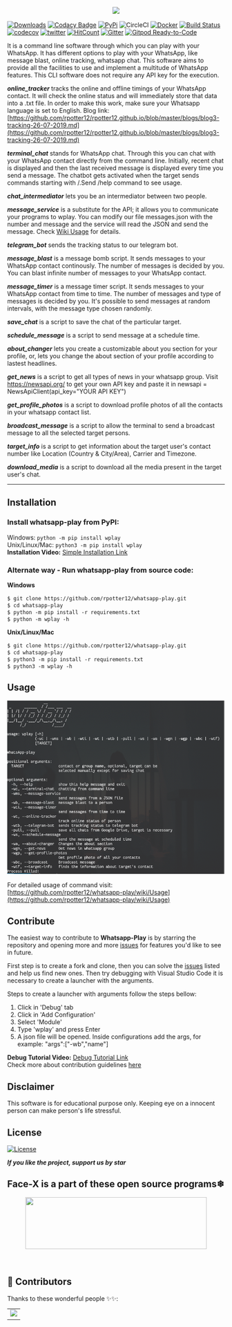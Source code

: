 <p align="center">
  <img src="images/logo.png">
</p>
            
[![Downloads](https://pepy.tech/badge/wplay)](https://pepy.tech/project/wplay)
[![Codacy Badge](https://api.codacy.com/project/badge/Grade/749acf4cad424fbeb96a412963aa83ea)](https://app.codacy.com/app/rpotter12/whatsapp-play?utm_source=github.com&utm_medium=referral&utm_content=rpotter12/whatsapp-play&utm_campaign=Badge_Grade_Settings)
[![PyPi](https://img.shields.io/pypi/v/wplay)](https://pypi.org/project/wplay/)
![CircleCI](https://circleci.com/gh/rpotter12/whatsapp-play/tree/master.svg?style=svg&circle-token=2b67dd21e60a01fdd36a670629574479aeb2f5c4)
[![Docker](https://img.shields.io/docker/cloud/build/rpotter12/whatsapp-play)](https://hub.docker.com/repository/docker/rpotter12/whatsapp-play/general)
[![Build Status](https://travis-ci.org/rpotter12/whatsapp-play.svg?branch=master)](https://travis-ci.org/rpotter12/whatsapp-play)
[![codecov](https://codecov.io/gh/rpotter12/whatsapp-play/branch/master/graph/badge.svg)](https://codecov.io/gh/rpotter12/whatsapp-play)
[![twitter](https://img.shields.io/twitter/url/https/github.com/rpotter12/whatsapp-play.svg?style=social)](https://twitter.com/rpotter121998)
[![HitCount](http://hits.dwyl.io/rpotter12/whatsapp-play.svg)](http://hits.dwyl.io/rpotter12/whatsapp-play)
[![Gitter](https://badges.gitter.im/whatsapp-play/community.svg)](https://gitter.im/whatsapp-play/community?utm_source=badge&utm_medium=badge&utm_campaign=pr-badge)
[![Gitpod Ready-to-Code](https://img.shields.io/badge/Gitpod-Ready--to--Code-blue?logo=gitpod)](https://gitpod.io/#https://github.com/rpotter12/whatsapp-play) 

It is a command line software through which you can play with your WhatsApp. It has different options to play with your WhatsApp, like message blast, online tracking, whatsapp chat. This software aims to provide all the facilities to use and implement a multitude of WhatsApp features. This CLI software does not require any API key for the execution.

***online_tracker*** tracks the online and offline timings of your WhatsApp contact. It will check the online status and will immediately store that data into a .txt file. In order to make this work, make sure your Whatsapp language is set to English. Blog link: [https://github.com/rpotter12/rpotter12.github.io/blob/master/blogs/blog3-tracking-26-07-2019.md](https://github.com/rpotter12/rpotter12.github.io/blob/master/blogs/blog3-tracking-26-07-2019.md)

***terminal_chat*** stands for WhatsApp chat. Through this you can chat with your WhatsApp contact directly from the command line. Initially, recent chat is displayed and then the last received message is displayed every time you send a message. The chatbot gets activated when the target sends commands starting with /.Send /help command to see usage.

***chat_intermediator*** lets you be an intermediator between two people.

***message_service*** is a substitute for the API; it allows you to communicate your programs to wplay. You can modify our file messages.json with the number and message and the service will read the JSON and send the message. Check [Wiki Usage](https://github.com/rpotter12/whatsapp-play/wiki/Usage#whatsapp-service) for details.

***telegram_bot*** sends the tracking status to our telegram bot.

***message_blast*** is a message bomb script. It sends messages to your WhatsApp contact continously. The number of messages is decided by you. You can blast infinite number of messages to your WhatsApp contact.

***message_timer*** is a message timer script. It sends messages to your WhatsApp contact from time to time. The number of messages and type of messages is decided by you. It's possible to send messages at random intervals, with the message type chosen randomly.

***save_chat*** is a script to save the chat of the particular target.

***schedule_message*** is a script to send message at a schedule time.

***about_changer*** lets you create a customizable about you section for your profile, or, lets you change the about section of your profile according to lastest headlines.

***get_news*** is a script to get all types of news in your whatsapp group. Visit <https://newsapi.org/> to get your own API key and paste it in newsapi = NewsApiClient(api_key="YOUR API KEY")

***get_profile_photos*** is a script to download profile photos of all the contacts in your whatsapp contact list.

***broadcast_message*** is a script to allow the terminal to send a broadcast message to all the selected target persons.

***target_info*** is a script to get information about the target user's contact number like Location (Country & City/Area), Carrier and Timezone.

***download_media*** is a script to download all the media present in the target user's chat.

---

## Installation

### Install whatsapp-play from PyPI: <br />
Windows: `python -m pip install wplay` <br />
Unix/Linux/Mac: `python3 -m pip install wplay` <br />
**Installation Video:** [Simple Installation Link](https://youtu.be/HS6ksu6rCxQ)

### Alternate way - Run whatsapp-play from source code: <br />
**Windows**<br />
```
$ git clone https://github.com/rpotter12/whatsapp-play.git
$ cd whatsapp-play
$ python -m pip install -r requirements.txt
$ python -m wplay -h
```

**Unix/Linux/Mac**<br />
```
$ git clone https://github.com/rpotter12/whatsapp-play.git
$ cd whatsapp-play
$ python3 -m pip install -r requirements.txt
$ python3 -m wplay -h
```

## Usage
<img src="images/usage.png"><br />

For detailed usage of command visit: [https://github.com/rpotter12/whatsapp-play/wiki/Usage](https://github.com/rpotter12/whatsapp-play/wiki/Usage)

## Contribute

The easiest way to contribute to **Whatsapp-Play** is by starring the repository and opening more and more [issues](https://github.com/rpotter12/whatsapp-play/issues) for features you'd like to see in future. <br />

First step is to create a fork and clone, then you can solve the [issues](https://github.com/rpotter12/whatsapp-play/issues) listed and help us find new ones. Then try debugging with Visual Studio Code it is necessary to create a launcher with the arguments. <br />

Steps to create a launcher with arguments follow the steps bellow: <br />
1. Click in 'Debug' tab
1. Click in 'Add Configuration'
1. Select 'Module'
1. Type 'wplay' and press Enter
1. A json file will be opened. Inside configurations add the args, for example: "args":["-wb","name"] 

**Debug Tutorial Video:** [Debug Tutorial Link](https://youtu.be/NyJgUGvyWnY)<br />
Check more about contribution guidelines [here](https://www.github.com/rpotter12/whatsapp-play/CONTRIBUTION.md)

## Disclaimer
This software is for educational purpose only. Keeping eye on a innocent person can make person's life stressful.

## License
[![License](https://img.shields.io/github/license/rpotter12/whatsapp-play.svg)](https://github.com/rpotter12/whatsapp-play/blob/master/README.md)

***If you like the project, support us by star***
## Face-X is a part of these open source programs❄

<p align="center">
  <a>
   <img  width="420" height="120"  src="https://gssoc.girlscript.tech/images/type-logo.png">

</p>

</br>

## 🌟 Contributors 

Thanks to these wonderful people ✨✨:

<table>
	<tr>
		<td>
			<a href="https://github.com/rpotter12/whatsapp-play/graphs/contributors">
  				<img src="https://contrib.rocks/image?repo=rpotter12/whatsapp-play" />
			</a>
		</td>
	</tr>
</table>
